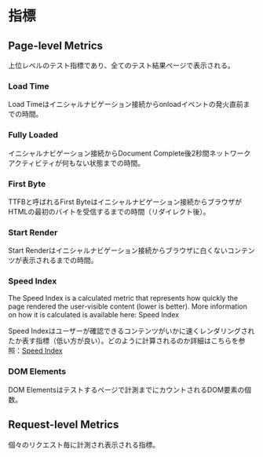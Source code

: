 # 指標

## Page-level Metrics

上位レベルのテスト指標であり、全てのテスト結果ページで表示される。

### Load Time

Load Timeはイニシャルナビゲーション接続からonloadイベントの発火直前までの時間。

### Fully Loaded

イニシャルナビゲーション接続からDocument Complete後2秒間ネットワークアクティビティが何もない状態までの時間。

### First Byte

TTFBと呼ばれるFirst Byteはイニシャルナビゲーション接続からブラウザがHTMLの最初のバイトを受信するまでの時間（リダイレクト後）。

### Start Render

Start Renderはイニシャルナビゲーション接続からブラウザに白くないコンテンツが表示されるまでの時間。

### Speed Index

The Speed Index is a calculated metric that represents how quickly the page rendered the user-visible content (lower is better).  More information on how it is calculated is available here: Speed Index

Speed Indexはユーザーが確認できるコンテンツがいかに速くレンダリングされたか表す指標（低い方が良い）。どのように計算されるのか詳細はこちらを参照：[Speed Index]()

### DOM Elements

DOM Elementsはテストするページで計測までにカウントされるDOM要素の個数。

## Request-level Metrics

個々のリクエスト毎に計測され表示される指標。